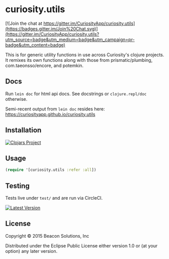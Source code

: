 # curiosity.utils

[![Join the chat at https://gitter.im/CuriosityApp/curiosity.utils](https://badges.gitter.im/Join%20Chat.svg)](https://gitter.im/CuriosityApp/curiosity.utils?utm_source=badge&utm_medium=badge&utm_campaign=pr-badge&utm_content=badge)

This is for generic utility functions in use across Curiosity's clojure 
projects. It remixes its own functions along with those from prismatic/plumbing,
com.taeonsso/encore, and potemkin.

## Docs

Run `lein doc` for html api docs. See docstrings or `clojure.repl/doc` otherwise.

Semi-recent output from `lein doc` resides here: https://curiosityapp.github.io/curiosity.utils

## Installation

[![Clojars Project](http://clojars.org/curiosity.utils/latest-version.svg)](http://clojars.org/curiosity.utils)

## Usage

```clj
(require '[curiosity.utils :refer :all])
```

## Testing

Tests live under `test/` and are run via CircleCI. 

[![Latest Version](https://circleci.com/gh/curiosity/curiosity.utils.svg?style=shield&circle-token=6a84b5949665cc4ca73e868c41339be82e8e066b)](https://circleci.com/gh/curiosity/curiosity.utils)

## License

Copyright © 2015 Beacon Solutions, Inc

Distributed under the Eclipse Public License either version 1.0 or (at
your option) any later version.
